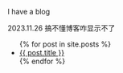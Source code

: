I have a blog

2023.11.26 搞不懂博客咋显示不了

<ul>
  {% for post in site.posts %}
    <li>
      <a href="{{ post.url }}">{{ post.title }}</a>
    </li>
  {% endfor %}
</ul>
